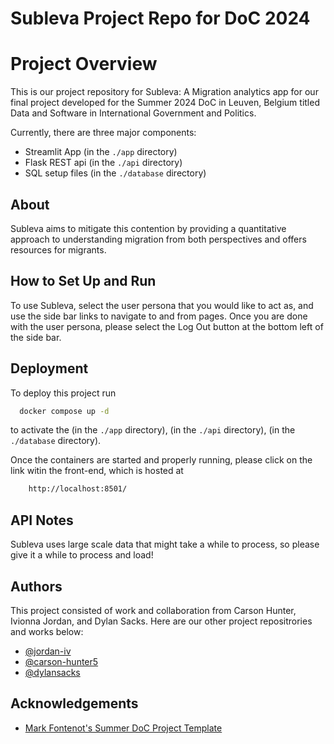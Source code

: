 # Subleva Project Repo for DoC 2024 

# Project Overview

This is our project repository for Subleva: A Migration analytics app for our final project developed for the Summer 2024 DoC in Leuven, Belgium titled Data and Software in International Government and Politics.

Currently, there are three major components:
- Streamlit App (in the `./app` directory)
- Flask REST api (in the `./api` directory)
- SQL setup files (in the `./database` directory)

## About
Subleva aims to mitigate this contention by providing a quantitative approach to understanding migration from both perspectives and offers resources for migrants.

## How to Set Up and Run
To use Subleva, select the user persona that you would like to act as, and use the side bar links to navigate to and from pages. Once you are done with the user persona, please select the Log Out button at the bottom left of the side bar. 

## Deployment

To deploy this project run

```bash
  docker compose up -d
```
to activate the (in the `./app` directory), (in the `./api` directory), (in the `./database` directory). 

Once the containers are started and properly running, please click on the link witin the front-end, which is hosted at 

```bash
    http://localhost:8501/
```

## API Notes
Subleva uses large scale data that might take a while to process, so please give it a while to process and load! 

## Authors
This project consisted of work and collaboration from Carson Hunter, Ivionna Jordan, and Dylan Sacks. Here are our other project repositrories and works below: 

- [@jordan-iv](https://www.github.com/jordan-iv)
- [@carson-hunter5](https://github.com/carson-hunter5)
- [@dylansacks](https://www.github.com/dylansacks)

## Acknowledgements
 - [Mark Fontenot's Summer DoC Project Template](https://github.com/NEU-Khoury-DoC/24su-doc-template)